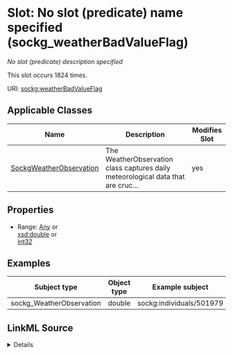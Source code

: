 

# Slot: No slot (predicate) name specified (sockg_weatherBadValueFlag)


_No slot (predicate) description specified_






This slot occurs 1824 times.


URI: [sockg:weatherBadValueFlag](https://idir.uta.edu/sockg-ontology/docs/weatherBadValueFlag)



<!-- no inheritance hierarchy -->





## Applicable Classes

| Name | Description | Modifies Slot |
| --- | --- | --- |
| [SockgWeatherObservation](../classes/SockgWeatherObservation.md) | The WeatherObservation class captures daily meteorological data that are cruc... |  yes  |







## Properties

* Range: [Any](../classes/Any.md)&nbsp;or&nbsp;<br />[xsd:double](http://www.w3.org/2001/XMLSchema#double)&nbsp;or&nbsp;<br />[Int32](../types/Int32.md)






## Examples

| Subject type | Object type | Example subject | Example object | Occurrences |
| --- | --- | --- | --- | --- |
| sockg_WeatherObservation | double | sockg:individuals/501979 | -999.0 | 1824 |




## LinkML Source

<details>

```yaml
name: sockg_weatherBadValueFlag
annotations:
  count:
    tag: count
    value: 1824
description: No slot (predicate) description specified
title: No slot (predicate) name specified
examples:
- object:
    example_object: '-999.0'
    example_object_type: double
    example_predicate: sockg:weatherBadValueFlag
    example_subject: sockg:individuals/501979
    example_subject_type: sockg_WeatherObservation
from_schema: soc-kg
rank: 1000
domain: sockg_WeatherObservation
slot_uri: sockg:weatherBadValueFlag
alias: sockg_weatherBadValueFlag
domain_of:
- sockg_WeatherObservation
range: Any
any_of:
- range: double
- range: int32

```
</details>